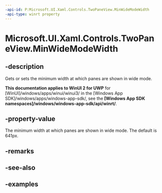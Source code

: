 ```yaml
---
-api-id: P:Microsoft.UI.Xaml.Controls.TwoPaneView.MinWideModeWidth
-api-type: winrt property
---
```


<!-- Property syntax.
public double MinWideModeWidth { get;  set; }
-->

# Microsoft.UI.Xaml.Controls.TwoPaneView.MinWideModeWidth

## -description

Gets or sets the minimum width at which panes are shown in wide mode.

**This documentation applies to WinUI 2 for UWP** for [WinUI]/windows/apps/winui/winui3/ in the [Windows App SDK]/windows/apps/windows-app-sdk/, see the **[Windows App SDK namespaces]/windows/windows-app-sdk/api/winrt/**.

## -property-value

The minimum width at which panes are shown in wide mode. The default is 641px.

## -remarks

## -see-also

## -examples

